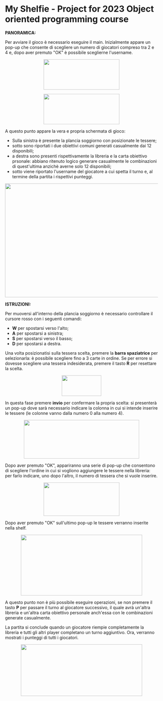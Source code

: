 # My Shelfie - Project for 2023 Object oriented programming course

<b>PANORAMICA:</b>

Per avviare il gioco è necessario eseguire il main.
Inizialmente appare un pop-up che consente di scegliere un numero di giocatori compreso tra 2 e 4 e, dopo aver premuto "OK" è possibile sceglierne l'username.

<p align="center">
<img src="https://github.com/Stalowczyk/Group_21/assets/115692188/808d4a6f-b4cb-4ac1-9ed8-117fc000a8d6"width="250" height="100"></p>
<p align="center">
<img src="https://github.com/Stalowczyk/Group_21/assets/115692188/102dffa0-a7e8-4192-8f55-edf0d03a076c"width="250" height="100"></p>

A questo punto appare la vera e propria schermata di gioco:
- Sulla sinistra è presente la plancia soggiorno con posizionate le tessere; 
- sotto sono riportati i due obiettivi comuni generati casualmente dai 12 disponibili;
- a destra sono presenti rispettivamente la libreria e la carta obiettivo prsonale: abbiano ritenuto logico generare casualmente le combinazioni di quest'ultima anzichè averne solo 12 disponibili;
- sotto viene riportato l'username del giocatore a cui spetta il turno e, al termine della partita i rispettivi punteggi.

<p align="center">
<img src="https://github.com/Stalowczyk/Group_21/assets/115692188/2d51b34c-abb0-425c-95e7-a5a077a18d19"width="600" height="375"></p>

<b>ISTRUZIONI:</b>
  
Per muoversi all'interno della plancia soggiorno è necessario controllare il cursore rosso con i seguenti comandi:
- <b>W</b> per spostarsi verso l'alto;
- <b>A</b> per spostarsi a sinistra;
- <b>S</b> per spostarsi verso il basso;
- <b>D</b> per spostarsi a destra.
  
Una volta posizionatisi sulla tessera scelta, premere la <b>barra spaziatrice</b> per selezionarla: è possibile scegliere fino a 3 carte in ordine. 
Se per errore si dovesse scegliere una tessera indesiderata, premere il tasto <b>R</b> per resettare la scelta.

<p align="center">
<img src="https://github.com/Stalowczyk/Group_21/assets/115692188/906d87d7-4725-478f-8f6f-1b591d26ff36"width="130" height="68"></p>

In questa fase premere <b>invio</b> per confermare la propria scelta: si presenterà un pop-up dove sarà necessario indicare la colonna in cui si intende inserire le tessere (le colonne vanno dalla numero 0 alla numero 4).

<p align="center">
<img src="https://github.com/Stalowczyk/Group_21/assets/115692188/5d1de60e-2613-4f5d-b15e-8dd624b73307"width="380" height="127"></p>

Dopo aver premuto "OK", appariranno una serie di pop-up che consentono di scegliere l'ordine in cui si vogliono aggiungere le tessere nella libreria: per farlo indicare, uno dopo l'altro, il numero di tessera che si vuole inserire.

<p align="center">
<img src="https://github.com/Stalowczyk/Group_21/assets/115692188/62415c0b-7483-4eaa-8a21-b4cfd697bdb7"width="250" height="110"></p>

Dopo aver premuto "OK" sull'ultimo pop-up le tessere verranno inserite nella shelf.

<p align="center">
<img src="https://github.com/Stalowczyk/Group_21/assets/115692188/7b6e36e2-a799-43b7-9c9d-c7d9804098bc"width="400" height="200"></p>

A questo punto non è più possibile eseguire operazioni, se non premere il tasto <b>P</b> per passare il turno al giocatore successivo, il quale avrà un'altra libreria e un'altra carta obiettivo personale anch'essa con le combinazioni generate casualmente.

La partita si conclude quando un giocatore riempie completamente la libreria e tutti gli altri player completano un turno aggiuntivo.
Ora, verranno mostrati i punteggi di tutti i giocatori.

<p align="center">
<img src="https://github.com/Stalowczyk/Group_21/assets/115692188/dd08c74c-5d71-40b0-9f90-1e978b68440d"width="400" height="170"></p>

